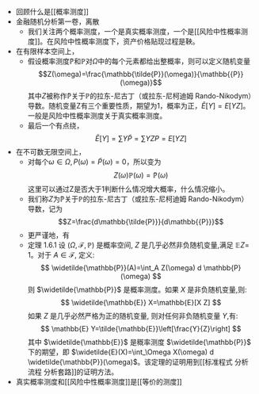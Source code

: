 - 回顾什么是[[概率测度]]
- 金融随机分析第一卷，离散
	- 我们关注两个概率测度，一个是真实概率测度，一个是[[风险中性概率测度]]。在风险中性概率测度下，资产价格贴现过程是鞅。
- 在有限样本空间上，
	- 假设概率测度$\mathbb{\tilde{P}}$和$\mathbb{P}$对$\Omega$中的每个元素都给出整概率，则可以定义随机变量$$Z(\omega)=\frac{\mathbb{\tilde{P}}(\omega)}{\mathbb{{P}}(\omega)}$$其中$Z$被称作$\mathbb{\tilde{P}}$关于$\mathbb{P}$的拉东-尼古丁（或拉东-尼柯迪姆 Rando-Nikodym）导数。随机变量Z有三个重要性质，期望为1，概率为正，$\tilde{E}[Y]=E[YZ]$。一般是风险中性概率测度关于真实概率测度。
	- 最后一个有点绕，$$\tilde{E}[Y]=\sum Y\tilde P=\sum{Y Z P}=E[YZ]$$
- 在不可数无限空间上，
	- 对每个$\omega\in\Omega, P(\omega)=\tilde P(\omega)=0$，所以变为$$Z(\omega){\mathbb{{P}}(\omega)}={\mathbb{\tilde{P}}(\omega)}$$这里可以通过Z是否大于1判断什么情况增大概率，什么情况缩小。
	- 我们称$Z$为$\mathbb{\tilde{P}}$关于$\mathbb{P}$的拉东-尼古丁（或拉东-尼柯迪姆 Rando-Nikodym）导数，记为$$Z=\frac{d\mathbb{\tilde{P}}}{d\mathbb{{P}}}$$
	- 更严谨地，有
	- 定理 1.6.1 设 $(\Omega, \mathcal{F}, \mathbb{P})$ 是概率空间, $Z$ 是几乎必然非负随机变量,满足 $\mathbb{E} Z=$ 1。对于 $A \in \mathcal{F}$, 定义:$$
\widetilde{\mathbb{P}}(A)=\int_A Z(\omega) d \mathbb{P}(\omega)
$$则 $\widetilde{\mathbb{P}}$ 是概率测度。如果 $X$ 是非负随机变量,则:$$
\widetilde{\mathbb{E}} X=\mathbb{E}[X Z]
$$如果 $Z$ 是几乎必然严格为正的随机变量, 则对任何非负随机变量 $Y$,有:$$
\mathbb{E} Y=\tilde{\mathbb{E}}\left[\frac{Y}{Z}\right]
$$其中 $\widetilde{\mathbb{E}}$ 是穊率测度 $\widetilde{\mathbb{P}}$ 下的期望，即 $\widetilde{E}(X)=\int_\Omega X(\omega) d \widetilde{\mathbb{P}}(\omega)$。该定理的证明用到[[标准程式 分析流程 分析套路]]的证明方法。
- 真实概率测度和[[风险中性概率测度]]是[[等价的测度]]